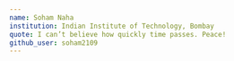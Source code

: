 ```yaml
---
name: Soham Naha   
institution: Indian Institute of Technology, Bombay   
quote: I can’t believe how quickly time passes. Peace!  
github_user: soham2109   
---
```

